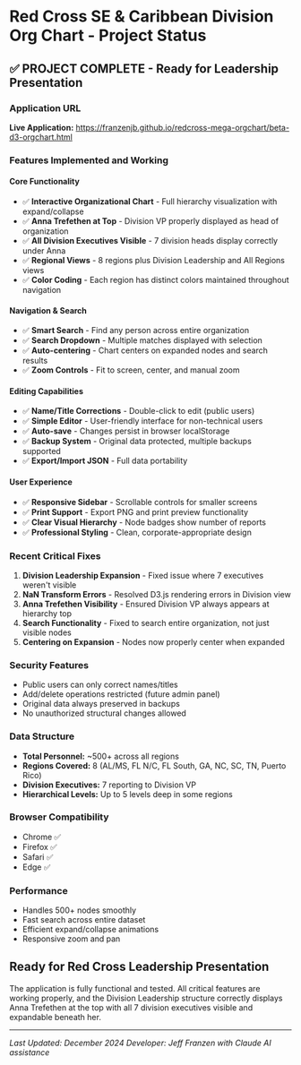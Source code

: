# Red Cross SE & Caribbean Division Org Chart - Project Status

## ✅ PROJECT COMPLETE - Ready for Leadership Presentation

### Application URL
**Live Application:** https://franzenjb.github.io/redcross-mega-orgchart/beta-d3-orgchart.html

### Features Implemented and Working

#### Core Functionality
- ✅ **Interactive Organizational Chart** - Full hierarchy visualization with expand/collapse
- ✅ **Anna Trefethen at Top** - Division VP properly displayed as head of organization
- ✅ **All Division Executives Visible** - 7 division heads display correctly under Anna
- ✅ **Regional Views** - 8 regions plus Division Leadership and All Regions views
- ✅ **Color Coding** - Each region has distinct colors maintained throughout navigation

#### Navigation & Search
- ✅ **Smart Search** - Find any person across entire organization
- ✅ **Search Dropdown** - Multiple matches displayed with selection
- ✅ **Auto-centering** - Chart centers on expanded nodes and search results
- ✅ **Zoom Controls** - Fit to screen, center, and manual zoom

#### Editing Capabilities
- ✅ **Name/Title Corrections** - Double-click to edit (public users)
- ✅ **Simple Editor** - User-friendly interface for non-technical users
- ✅ **Auto-save** - Changes persist in browser localStorage
- ✅ **Backup System** - Original data protected, multiple backups supported
- ✅ **Export/Import JSON** - Full data portability

#### User Experience
- ✅ **Responsive Sidebar** - Scrollable controls for smaller screens
- ✅ **Print Support** - Export PNG and print preview functionality
- ✅ **Clear Visual Hierarchy** - Node badges show number of reports
- ✅ **Professional Styling** - Clean, corporate-appropriate design

### Recent Critical Fixes
1. **Division Leadership Expansion** - Fixed issue where 7 executives weren't visible
2. **NaN Transform Errors** - Resolved D3.js rendering errors in Division view
3. **Anna Trefethen Visibility** - Ensured Division VP always appears at hierarchy top
4. **Search Functionality** - Fixed to search entire organization, not just visible nodes
5. **Centering on Expansion** - Nodes now properly center when expanded

### Security Features
- Public users can only correct names/titles
- Add/delete operations restricted (future admin panel)
- Original data always preserved in backups
- No unauthorized structural changes allowed

### Data Structure
- **Total Personnel:** ~500+ across all regions
- **Regions Covered:** 8 (AL/MS, FL N/C, FL South, GA, NC, SC, TN, Puerto Rico)
- **Division Executives:** 7 reporting to Division VP
- **Hierarchical Levels:** Up to 5 levels deep in some regions

### Browser Compatibility
- Chrome ✅
- Firefox ✅
- Safari ✅
- Edge ✅

### Performance
- Handles 500+ nodes smoothly
- Fast search across entire dataset
- Efficient expand/collapse animations
- Responsive zoom and pan

## Ready for Red Cross Leadership Presentation

The application is fully functional and tested. All critical features are working properly, and the Division Leadership structure correctly displays Anna Trefethen at the top with all 7 division executives visible and expandable beneath her.

---
*Last Updated: December 2024*
*Developer: Jeff Franzen with Claude AI assistance*